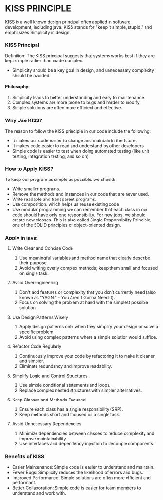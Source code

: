 # KISS PRINCIPLE

KISS is a well known design principal often applied in software development, including java.
    KISS stands for "keep it simple, stupid." and emphasizes Simplicity in design.

### KISS Principal
Definition: The KISS principal suggests that systems works best if they are kept simple rather than made complex.
 - Simplicity should be a key goal in design, and unnecessary complexity should be avoided.

 #### Philosophy:
1. Simplicity leads to better understanding and easy to maintenance. 
2. Complex systems are more prone to bugs and harder to modify. 
3. Simple solutions are often more efficient and effective.

### Why Use KISS?
The reason to follow the KISS principle in our code include the following:
- It makes our code easier to change and maintain in the future.
- It makes code easier to read and understand by other developers
- Simple code is easier to test when doing automated testing (like unit testing, integration testing, and so on)

### How to Apply KISS?
To keep our program as simple as possible. we should:
- Write smaller programs.
- Remove the methods and instances in our code that are never used.
- Write readable and transparent programs.
- Use composition. which helps us reuse existing code
- Use modular programming
  we can remember that each class in our code should have only one responsibility. For new jobs, we should create new classes. This is also called Single Responsibility Principle, one of the SOLID principles of object-oriented design.

### Apply in java:
1. Write Clear and Concise Code 
   1. Use meaningful variables and method name that clearly describe their purpose. 
   2. Avoid writing overly complex methods; keep them small and focused on single task.

2. Avoid Overengineering
   1. Don't add features or complexity that you don’t currently need (also known as "YAGNI" - You Aren't Gonna Need It).
   2. Focus on solving the problem at hand with the simplest possible solution.

3. Use Design Patterns Wisely
   1. Apply design patterns only when they simplify your design or solve a specific problem. 
   2. Avoid using complex patterns where a simple solution would suffice.

4. Refactor Code Regularly
   1. Continuously improve your code by refactoring it to make it cleaner and simpler. 
   2. Eliminate redundancy and improve readability.

5. Simplify Logic and Control Structures
    1. Use simple conditional statements and loops.
    2. Replace complex nested structures with simpler alternatives.

6. Keep Classes and Methods Focused
    1. Ensure each class has a single responsibility (SRP).
    2. Keep methods short and focused on a single task.

7. Avoid Unnecessary Dependencies
    1. Minimize dependencies between classes to reduce complexity and improve maintainability.
    2. Use interfaces and dependency injection to decouple components.

###   Benefits of KISS
   - Easier Maintenance: Simple code is easier to understand and maintain.
   - Fewer Bugs: Simplicity reduces the likelihood of errors and bugs.
   - Improved Performance: Simple solutions are often more efficient and performant.
   - Better Collaboration: Simple code is easier for team members to understand and work with.
